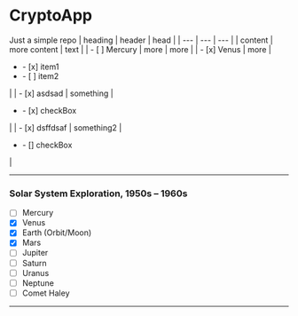 # CryptoApp
Just a simple repo
| heading | header | head |
| --- | --- | --- |
| content | more content | text |
| - [ ] Mercury | more | more |
| - [x] Venus | more |  <ul><li>- [x] item1</li><li>- [ ] item2</li></ul> |
| - [x] asdsad | something |  <ul><li>- [x] checkBox </li></ul> |
| - [x] dsffdsaf | something2 |  <ul><li>- [] checkBox </li></ul> |
___
### Solar System Exploration, 1950s – 1960s

- [ ] Mercury
- [x] Venus
- [x] Earth (Orbit/Moon)
- [x] Mars
- [ ] Jupiter
- [ ] Saturn
- [ ] Uranus
- [ ] Neptune
- [ ] Comet Haley
----
